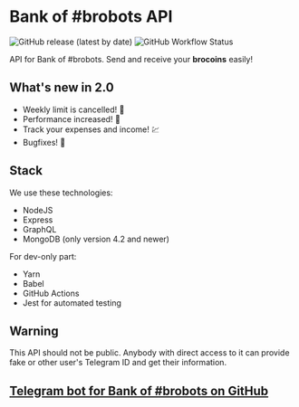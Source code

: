 # Bank of #brobots API

![GitHub release (latest by date)](https://img.shields.io/github/v/release/andrew4ever/bank-of-brobots-api?style=flat&logo=github&labelColor=181717&color=F8F8F5)
![GitHub Workflow Status](https://img.shields.io/github/workflow/status/andrew4ever/bank-of-brobots-api/Bank%20API%20CI?style=flat&logo=github&labelColor=181717&color=brightgreen)

API for Bank of #brobots. Send and receive your **brocoins** easily!

## What's new in 2.0

- Weekly limit is cancelled! 🎉
- Performance increased! 🚀
- Track your expenses and income! 💹
- Bugfixes! 🐛

## Stack

We use these technologies:

- NodeJS
- Express
- GraphQL
- MongoDB (only version 4.2 and newer)

For dev-only part:

- Yarn
- Babel
- GitHub Actions
- Jest for automated testing

## Warning

This API should not be public. Anybody with direct access to it can provide fake or other user's Telegram ID and get their information.

## [Telegram bot for Bank of #brobots on GitHub](https://github.com/andrew4ever/bank-of-brobots-bot)
